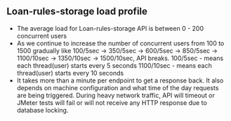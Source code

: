Loan-rules-storage load profile
----------------------------------------
* The average load for Loan-rules-storage API is between 0 - 200 concurrent users
* As we continue to increase the number of concurrent users from 100 to 1500 gradually like 100/5sec -> 350/5sec -> 600/5sec -> 850/5sec -> 1100/10sec -> 1350/10sec -> 1500/10sec, API breaks. 
100/5sec - means each thread(user) starts every 5 seconds
1100/10sec - means each thread(user) starts every 10 seconds
* It takes more than a minute per endpoint to get a response back. It also depends on machine configuration and what time of the day requests are being triggered. During heavy network traffic, API will timeout or JMeter tests will fail or will not receive any HTTP response due to database locking.